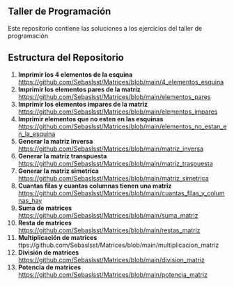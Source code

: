 ## Taller de Programación 
Este repositorio contiene las soluciones a los ejercicios del taller de programación

## Estructura del Repositorio 
1. **Imprimir los 4 elementos de la esquina**
https://github.com/Sebaslsst/Matrices/blob/main/4_elementos_esquina
2. **Imprimir los elementos pares de la matriz**
https://github.com/Sebaslsst/Matrices/blob/main/elementos_pares
3. **Imprimir los elementos impares de la matriz**
https://github.com/Sebaslsst/Matrices/blob/main/elementos_impares
4. **Imprimir elementos que no esten en las esquinas**
https://github.com/Sebaslsst/Matrices/blob/main/elementos_no_estan_en_la_esquina
5. **Generar la matriz inversa**
https://github.com/Sebaslsst/Matrices/blob/main/matriz_inversa
6. **Generar la matriz transpuesta**
https://github.com/Sebaslsst/Matrices/blob/main/matriz_traspuesta
7. **Generar la matriz simetrica**
https://github.com/Sebaslsst/Matrices/blob/main/matriz_simetrica
8. **Cuantas filas y cuantas columnas tienen una matriz**
https://github.com/Sebaslsst/Matrices/blob/main/cuantas_filas_y_columnas_hay
9. **Suma de matrices**
https://github.com/Sebaslsst/Matrices/blob/main/suma_matriz
10. **Resta de matrices**
https://github.com/Sebaslsst/Matrices/blob/main/restas_matriz
11. **Multiplicación de matrices**
ttps://github.com/Sebaslsst/Matrices/blob/main/multiplicacion_matriz
12. **División de matrices**
https://github.com/Sebaslsst/Matrices/blob/main/division_matriz
13. **Potencia de matrices**
https://github.com/Sebaslsst/Matrices/blob/main/potencia_matriz

